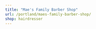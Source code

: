 ```yaml
---
title: "Mae's Family Barber Shop"
url: /portland/maes-family-barber-shop/
shop: hairdresser
---
```

